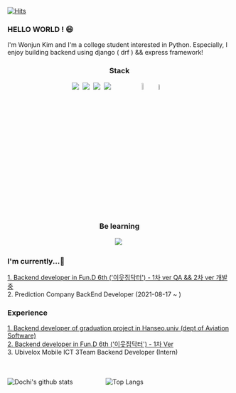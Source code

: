    [![Hits](https://hits.seeyoufarm.com/api/count/incr/badge.svg?url=https%3A%2F%2Fgithub.com%2Fdeveloper-Wonjun%2Fhit-counter&count_bg=%2379C83D&title_bg=%23555555&icon=&icon_color=%23E7E7E7&title=hits&edge_flat=false)](https://hits.seeyoufarm.com)
  
### HELLO WORLD ! 😄

I'm Wonjun Kim and I'm a college student interested in Python. Especially, I enjoy building backend using django ( drf ) && express framework!

<h3 align="center">Stack</h3>
<p align="center">
<img src="https://img.shields.io/badge/Python-3776AB?style={style}&logo=Python&logoColor=white"/></a>&nbsp
<img src="https://img.shields.io/badge/Django-092E20?style={style}&logo=Django&logoColor=white"/></a>&nbsp
<img src="https://img.shields.io/badge/Node.js-339933?style={style}&logo=Node.js&logoColor=white"/></a>&nbsp
<img src="https://img.shields.io/badge/MySQL-4479A1?style={style}&logo=MySQL&logoColor=white" /></a>&nbsp &nbsp &nbsp &nbsp &nbsp &nbsp &nbsp 
<img src="https://img.shields.io/badge/HTML5-E34F26?style={style}&logo=HTML5&logoColor=white"  height="6.2%" width="6.2%"/></a>&nbsp
<img src="https://img.shields.io/badge/CSS3-1572B6?style={style}&logo=CSS3&logoColor=white"  height="5.5%" width="5.5%"/></a>&nbsp

<br><br>

</p>

<h3 align="center">Be learning</h3>
<p align="center">
<img src="https://img.shields.io/badge/Java-007396?style={style}&logo=Java&logoColor=white"/></a>&nbsp
</p>


### I'm currently...🤔
   <a href="https://github.com/Team-MySide">1. Backend developer in Fun.D 6th ('이웃집닥터') - 1차 ver QA && 2차 ver 개발 중</a><br>
   2. Prediction Company BackEnd Developer (2021-08-17 ~ )<br>

### Experience

   <a href="https://github.com/developer-Wonjun/Success_Backend">1. Backend developer of graduation project in Hanseo.univ (dept of Aviation Software)</a><br>
   <a href="https://github.com/Team-MySide">2. Backend developer in Fun.D 6th ('이웃집닥터') - 1차 Ver</a><br>
   3. Ubivelox Mobile ICT 3Team Backend Developer (Intern) <br><br><br>

![Dochi's github stats](https://github-readme-stats.vercel.app/api?username=developer-Wonjun&show_icons=true)　　　　　
![Top Langs](https://github-readme-stats.vercel.app/api/top-langs/?username=developer-Wonjun)
<!--
**developer-Wonjun/developer-Wonjun** is a ✨ _special_ ✨ repository because its `README.md` (this file) appears on your GitHub profile.

Here are some ideas to get you started:

- 🔭 I’m currently working on ...
- 🌱 I’m currently learning ...
- 👯 I’m looking to collaborate on ...
- 🤔 I’m looking for help with ...
- 💬 Ask me about ...
- 📫 How to reach me: ...
- 😄 Pronouns: ...
- ⚡ Fun fact: ...
-->
